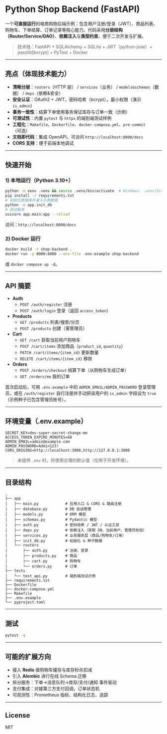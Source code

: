 # Python Shop Backend (FastAPI)

一个**可直接运行**的电商购物后端示例：包含用户注册/登录（JWT）、商品列表、购物车、下单结算、订单记录等核心能力。代码采用**分层结构（Router/Service/DAO）**、**依赖注入**与**类型约束**，便于二次开发与扩展。

> 技术栈：FastAPI + SQLAlchemy + SQLite + JWT（python-jose）+ passlib[bcrypt] + PyTest + Docker

---

## 亮点（体现技术能力）

- **清晰分层**：`routers`（HTTP 层） / `services`（业务） / `models&schemas`（数据） / `deps`（依赖&安全）
- **安全认证**：OAuth2 + JWT，密码哈希（bcrypt），最小权限（演示 `is_admin`）
- **事务一致性**：结算下单使用事务保证库存与订单一致（示例）
- **可测试性**：内置 `pytest` 与 `httpx` 的端到端测试样例
- **工程化**：`Makefile`、`Dockerfile`、`docker-compose.yml`、`pre-commit`（可选）
- **文档即代码**：集成 OpenAPI，可访问 `http://localhost:8000/docs`
- **CORS 支持**：便于前端本地调试

---

## 快速开始

### 1) 本地运行（Python 3.10+）

```bash
python -m venv .venv && source .venv/bin/activate  # Windows: .venv\Scripts\activate
pip install -r requirements.txt
# 初始化数据库并灌入示例数据
python -m app.init_db
# 启动服务
uvicorn app.main:app --reload
```

访问：`http://localhost:8000/docs`

### 2) Docker 运行

```bash
docker build -t shop-backend .
docker run -p 8000:8000 --env-file .env.example shop-backend
```

或 `docker compose up -d`。

---

## API 摘要

- **Auth**
  - `POST /auth/register` 注册
  - `POST /auth/login` 登录（返回 `access_token`）
- **Products**
  - `GET /products` 列表/搜索/分页
  - `POST /products` 创建（需管理员）
- **Cart**
  - `GET /cart` 获取当前用户购物车
  - `POST /cart/items` 添加商品（`product_id`, `quantity`）
  - `PATCH /cart/items/{item_id}` 更新数量
  - `DELETE /cart/items/{item_id}` 移除
- **Orders**
  - `POST /orders/checkout` 结算下单（从购物车生成订单）
  - `GET /orders/me` 我的订单

首次启动后，可用 `.env.example` 中的 `ADMIN_EMAIL/ADMIN_PASSWORD` 登录管理员，或在 `/auth/register` 自行注册并手动把该用户的 `is_admin` 字段设为 `true`（示例种子已包含管理员账号）。

---

## 环境变量（.env.example）

```env
SECRET_KEY=dev-super-secret-change-me
ACCESS_TOKEN_EXPIRE_MINUTES=60
ADMIN_EMAIL=admin@example.com
ADMIN_PASSWORD=Admin123!
CORS_ORIGINS=http://localhost:3000,http://127.0.0.1:3000
```

> 未提供 `.env` 时，将使用合理的默认值（仅用于开发环境）。

---

## 目录结构

```
.
├── app
│   ├── main.py            # 应用入口 & CORS & 路由注册
│   ├── database.py        # DB 会话管理
│   ├── models.py          # ORM 模型
│   ├── schemas.py         # Pydantic 模型
│   ├── auth.py            # 密码哈希 / JWT / 认证工具
│   ├── deps.py            # 依赖注入（获取 DB、当前用户、管理员校验）
│   ├── services.py        # 业务服务层（商品/购物车/订单）
│   ├── init_db.py         # 初始化 & 种子数据
│   └── routers
│       ├── auth.py        # 注册、登录
│       ├── products.py    # 商品
│       ├── cart.py        # 购物车
│       └── orders.py      # 订单
├── tests
│   └── test_api.py        # 端到端测试示例
├── requirements.txt
├── Dockerfile
├── docker-compose.yml
├── Makefile
├── .env.example
└── pyproject.toml
```

---

## 测试

```bash
pytest -q
```

---

## 可能的扩展方向

- 接入 **Redis** 做购物车缓存与库存秒杀扣减
- 引入 **Alembic** 进行在线 Schema 迁移
- 拆分服务：下单→消息队列→库存/支付/通知 事件驱动
- 支付集成：对接第三方支付回调，订单状态机
- 可观测性：Prometheus 指标、结构化日志、追踪

---

## License

MIT
